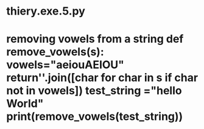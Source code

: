 # thiery.exe.5.py
# removing vowels from a string def remove_vowels(s):     vowels="aeiouAEIOU"     return''.join([char for char in s if char not in vowels]) test_string ="hello World" print(remove_vowels(test_string))
